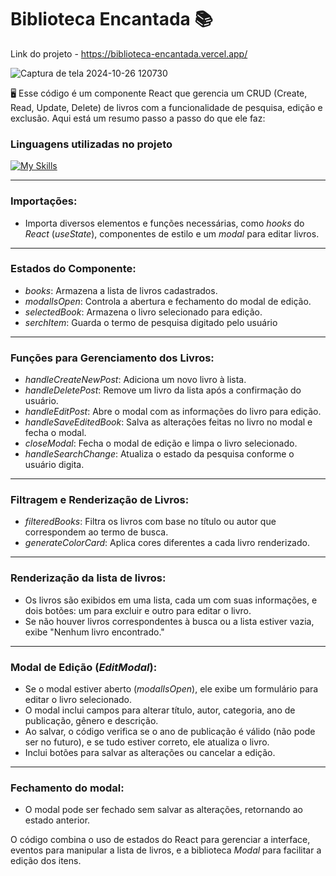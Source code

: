 # Biblioteca Encantada 📚

Link do projeto - https://biblioteca-encantada.vercel.app/

![Captura de tela 2024-10-26 120730](https://github.com/user-attachments/assets/82874bb4-160c-4ab5-9118-0120cf786870)

🖥️ Esse código é um componente React que gerencia um CRUD (Create, Read, Update, Delete) de livros com a funcionalidade de pesquisa, edição e exclusão. Aqui está um resumo passo a passo do que ele faz:

### Linguagens utilizadas no projeto
[![My Skills](https://skillicons.dev/icons?i=react,vite,typescript,css,html)](https://skillicons.dev)
<hr/>

### Importações:
- Importa diversos elementos e funções necessárias, como *hooks* do *React* (*useState*), componentes de estilo e um *modal* para editar livros.
<hr/>

### Estados do Componente:
- *books*: Armazena a lista de livros cadastrados.
- *modalIsOpen*: Controla a abertura e fechamento do modal de edição.
- *selectedBook*: Armazena o livro selecionado para edição.
- *serchItem*: Guarda o termo de pesquisa digitado pelo usuário
<hr/>


### Funções para Gerenciamento dos Livros: 
- *handleCreateNewPost*: Adiciona um novo livro à lista.
- *handleDeletePost*: Remove um livro da lista após a confirmação do usuário.
- *handleEditPost*: Abre o modal com as informações do livro para edição.
- *handleSaveEditedBook*: Salva as alterações feitas no livro no modal e fecha o modal.
- *closeModal*: Fecha o modal de edição e limpa o livro selecionado.
- *handleSearchChange*: Atualiza o estado da pesquisa conforme o usuário digita.
<hr/>

 
### Filtragem e Renderização de Livros:
- *filteredBooks*: Filtra os livros com base no título ou autor que correspondem ao termo de busca.
- *generateColorCard*: Aplica cores diferentes a cada livro renderizado.
<hr/>


### Renderização da lista de livros:
- Os livros são exibidos em uma lista, cada um com suas informações, e dois botões: um para excluir e outro para editar o livro.
- Se não houver livros correspondentes à busca ou a lista estiver vazia, exibe "Nenhum livro encontrado."
<hr/>


### Modal de Edição (*EditModal*):
- Se o modal estiver aberto (*modalIsOpen*), ele exibe um formulário para editar o livro selecionado.
- O modal inclui campos para alterar título, autor, categoria, ano de publicação, gênero e descrição.
- Ao salvar, o código verifica se o ano de publicação é válido (não pode ser no futuro), e se tudo estiver correto, ele atualiza o livro.
- Inclui botões para salvar as alterações ou cancelar a edição.
<hr/>


### Fechamento do modal:
- O modal pode ser fechado sem salvar as alterações, retornando ao estado anterior.


O código combina o uso de estados do React para gerenciar a interface, eventos para manipular a lista de livros, e a biblioteca *Modal* para facilitar a edição dos itens.
